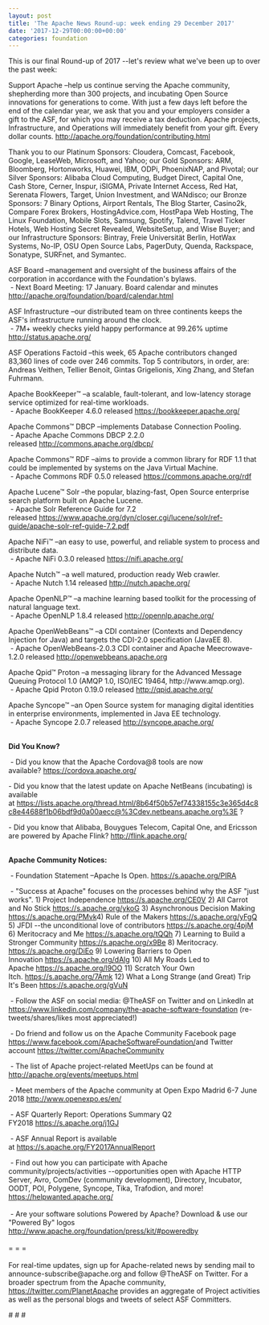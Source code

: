 ```yaml
---
layout: post
title: 'The Apache News Round-up: week ending 29 December 2017'
date: '2017-12-29T00:00:00+00:00'
categories: foundation
---
```

<div>This is our final Round-up of 2017 --let's review what we've been up to over the past week:</div> 
  <div> 
    <div> 
      <p>Support Apache&nbsp;–help us continue serving the Apache community, shepherding more than 300 projects, and incubating Open Source innovations for generations to come. With just a few days left before the end of the calendar year, we ask that you and your employers consider a gift to the ASF, for which you may receive a tax deduction. Apache projects, Infrastructure, and Operations will immediately benefit from your gift. Every dollar counts. <a href="http://apache.org/foundation/contributing.html">http://apache.org/foundation/contributing.html</a></p> 
      <p>Thank you to our Platinum Sponsors: Cloudera, Comcast, Facebook, Google, LeaseWeb, Microsoft, and Yahoo; our Gold Sponsors: ARM, Bloomberg, Hortonworks, Huawei, IBM, ODPi, PhoenixNAP, and Pivotal; our Silver Sponsors: Alibaba Cloud Computing, Budget Direct, Capital One, Cash Store, Cerner, Inspur, iSIGMA, Private Internet Access, Red Hat, Serenata Flowers, Target, Union Investment, and WANdisco; our Bronze Sponsors: 7 Binary Options, Airport Rentals, The Blog Starter, Casino2k, Compare Forex Brokers, HostingAdvice.com, HostPapa Web Hosting, The Linux Foundation, Mobile Slots, Samsung, Spotify, Talend, Travel Ticker Hotels, Web Hosting Secret Revealed, WebsiteSetup, and Wise Buyer; and our Infrastructure Sponsors: Bintray, Freie Universität Berlin, HotWax Systems, No-IP, OSU Open Source Labs, PagerDuty, Quenda, Rackspace, Sonatype, SURFnet, and Symantec.</p> 
      <p>ASF Board –management and oversight of the business affairs of the corporation in accordance with the Foundation's bylaws.<br />&nbsp;- Next Board Meeting: 17 January. Board calendar and minutes <a href="http://apache.org/foundation/board/calendar.html">http://apache.org/foundation/board/calendar.html</a></p> 
    </div> 
    <p>ASF Infrastructure –our distributed team on three continents keeps the ASF's infrastructure running around the clock.<br />&nbsp;- 7M+ weekly checks yield happy performance at 99.26% uptime <a href="http://status.apache.org/">http://status.apache.org/</a></p> 
    <p>ASF Operations Factoid&nbsp;–this week, 65 Apache contributors changed 83,360 lines of code over 246 commits. Top 5 contributors, in order, are: Andreas Veithen, Tellier Benoit, Gintas Grigelionis, Xing Zhang, and Stefan Fuhrmann.</p> 
    <p>Apache BookKeeper™ –a scalable, fault-tolerant, and low-latency storage service optimized for real-time workloads.&nbsp;<br />&nbsp;- Apache BookKeeper 4.6.0 released&nbsp;<a href="https://bookkeeper.apache.org/">https://bookkeeper.apache.org/</a></p> 
    <p>Apache Commons™ DBCP –implements Database Connection Pooling.&nbsp;<br />&nbsp;-&nbsp;Apache Apache Commons DBCP 2.2.0 released&nbsp;<a href="http://commons.apache.org/dbcp/">http://commons.apache.org/dbcp/</a></p> 
    <p>Apache Commons™ RDF –aims to provide a common library for RDF 1.1 that could be implemented by systems on the Java Virtual Machine.<br />&nbsp;-&nbsp;Apache Commons RDF 0.5.0 released&nbsp;<a href="https://commons.apache.org/rdf">https://commons.apache.org/rdf</a></p> 
    <p>Apache Lucene™ Solr –the popular, blazing-fast, Open Source enterprise search platform built on Apache Lucene.<br />&nbsp;- Apache Solr Reference Guide for 7.2 released&nbsp;<a href="https://www.apache.org/dyn/closer.cgi/lucene/solr/ref-guide/apache-solr-ref-guide-7.2.pdf">https://www.apache.org/dyn/closer.cgi/lucene/solr/ref-guide/apache-solr-ref-guide-7.2.pdf</a></p> 
    <p>Apache NiFi™ –an easy to use, powerful, and reliable system to process and distribute data.<br />&nbsp;-&nbsp;Apache NiFi 0.3.0 released&nbsp;<a href="https://nifi.apache.org/">https://nifi.apache.org/</a></p> 
    <p>Apache Nutch™ –a well matured, production ready Web crawler.<br />&nbsp;-&nbsp;Apache Nutch 1.14 released&nbsp;<a href="http://nutch.apache.org/">http://nutch.apache.org/</a></p> 
    <p>Apache OpenNLP™ –a machine learning based toolkit for the processing of natural language text.<br />&nbsp;- Apache OpenNLP 1.8.4 released&nbsp;<a href="http://opennlp.apache.org/">http://opennlp.apache.org/</a></p> 
    <p>Apache OpenWebBeans™ –a CDI container (Contexts and Dependency Injection for Java) and targets the CDI-2.0 specification (JavaEE 8).<br />&nbsp;-&nbsp;Apache OpenWebBeans-2.0.3 CDI container and Apache Meecrowave-1.2.0 released&nbsp;<a href="http://openwebbeans.apache.org">http://openwebbeans.apache.org</a></p> 
    <p>Apache Qpid™ Proton –a messaging library for the Advanced Message Queuing Protocol 1.0 (AMQP 1.0, ISO/IEC 19464, http://www.amqp.org).<br />&nbsp;- Apache Qpid Proton 0.19.0 released&nbsp;<a href="http://qpid.apache.org/">http://qpid.apache.org/</a></p> 
    <p>Apache Syncope™ –an Open Source system for managing digital identities in enterprise environments, implemented in Java EE technology.<br />&nbsp;-&nbsp;Apache Syncope 2.0.7 released&nbsp;<a href="http://syncope.apache.org/">http://syncope.apache.org/</a><br /><br /></p> 
    <p><strong>Did You Know?</strong></p> 
    <div> 
      <p>&nbsp;- Did you know that the Apache Cordova@8 tools are now available?&nbsp;<a href="https://cordova.apache.org/">https://cordova.apache.org/</a></p> 
      <p>- Did you know that the latest update on Apache NetBeans (incubating) is available at&nbsp;<a href="https://lists.apache.org/thread.html/8b64f50b57ef74338155c3e365d4c8c8e44688f1b06bdf9d0a00aecc@%3Cdev.netbeans.apache.org%3E">https://lists.apache.org/thread.html/8b64f50b57ef74338155c3e365d4c8c8e44688f1b06bdf9d0a00aecc@%3Cdev.netbeans.apache.org%3E</a>&nbsp;?</p> 
      <p>- Did you know that Alibaba, Bouygues Telecom, Capital One, and Ericsson are powered by Apache Flink?&nbsp;<a href="http://flink.apache.org/">http://flink.apache.org/</a></p> 
    </div> 
    <div><strong><br />Apache Community Notices:</strong></div> 
    <p>&nbsp;- Foundation Statement –Apache Is Open. <a href="https://s.apache.org/PIRA">https://s.apache.org/PIRA</a></p> 
    <div> 
      <p>&nbsp;- &quot;Success at Apache&quot; focuses on the processes behind why the ASF &quot;just works&quot;. 1) Project Independence <a href="https://s.apache.org/CE0V">https://s.apache.org/CE0V</a> 2) All Carrot and No Stick <a href="https://s.apache.org/ykoG">https://s.apache.org/ykoG</a> 3) Asynchronous Decision Making <a href="https://s.apache.org/PMvk%20">https://s.apache.org/PMvk</a>4) Rule of the Makers <a href="https://s.apache.org/yFgQ">https://s.apache.org/yFgQ</a> 5) JFDI --the unconditional love of contributors <a href="https://s.apache.org/4pjM">https://s.apache.org/4pjM</a> 6) Meritocracy and Me <a href="https://s.apache.org/tQQh">https://s.apache.org/tQQh</a> 7) Learning to Build a Stronger Community <a href="https://s.apache.org/x9Be">https://s.apache.org/x9Be</a>&nbsp;8) Meritocracy. <a href="https://s.apache.org/DiEo">https://s.apache.org/DiEo</a>&nbsp;9) Lowering Barriers to Open Innovation&nbsp;<a href="https://s.apache.org/dAlg">https://s.apache.org/dAlg</a>&nbsp;10) All My Roads Led to Apache&nbsp;<a href="https://s.apache.org/l9OO">https://s.apache.org/l9OO</a>&nbsp;11) Scratch Your Own Itch.&nbsp;<a href="https://s.apache.org/7Amk">https://s.apache.org/7Amk</a>&nbsp;12) What a Long Strange (and Great) Trip It's Been&nbsp;<a href="https://s.apache.org/gVuN">https://s.apache.org/gVuN</a></p> 
    </div> 
    <div>&nbsp;- Follow the ASF on social media: @TheASF on Twitter and on LinkedIn at <a href="https://www.linkedin.com/company/the-apache-software-foundation">https://www.linkedin.com/company/the-apache-software-foundation</a> (re-tweets/shares/likes most appreciated!)</div> 
    <div> 
      <p>&nbsp;- Do friend and follow us on the Apache Community Facebook page <a href="https://www.facebook.com/ApacheSoftwareFoundation/">https://www.facebook.com/ApacheSoftwareFoundation/</a>and Twitter account <a href="https://twitter.com/ApacheCommunity">https://twitter.com/ApacheCommunity</a></p> 
      <p><a href="https://feathercast.apache.org/"></a></p> 
    </div> 
    <div> 
      <p>&nbsp;- The list of Apache project-related MeetUps can be found at <a href="https://twitter.com/ApacheCommunity">http://apache.org/events/meetups.html</a></p> 
      <p>&nbsp;- Meet members of the Apache community at Open Expo Madrid 6-7 June 2018&nbsp;<a href="http://www.openexpo.es/en/">http://www.openexpo.es/en/</a></p> 
    </div> 
    <div> 
      <p>&nbsp;- ASF Quarterly Report: Operations Summary Q2 FY2018&nbsp;<a href="https://s.apache.org/j1GJ">https://s.apache.org/j1GJ</a></p> 
    </div> 
    <div> 
      <p>&nbsp;- ASF Annual Report is available at&nbsp;<a href="https://s.apache.org/FY2017AnnualReport">https://s.apache.org/FY2017AnnualReport</a></p> 
    </div> 
    <div>&nbsp;- Find out how you can participate with Apache community/projects/activities --opportunities open with Apache HTTP Server, Avro, ComDev (community development), Directory, Incubator, OODT, POI, Polygene, Syncope, Tika, Trafodion, and more! <a href="https://helpwanted.apache.org/">https://helpwanted.apache.org/</a></div> 
    <div><br /></div> 
    <div>&nbsp;- Are your software solutions Powered by Apache? Download &amp; use our &quot;Powered By&quot; logos <a href="http://www.apache.org/foundation/press/kit/#poweredby">http://www.apache.org/foundation/press/kit/#poweredby</a></div> 
    <div><br /></div> 
    <div>= = =</div> 
    <div><br /></div> 
    <div>For real-time updates, sign up for Apache-related news by sending mail to announce-subscribe@apache.org and follow @TheASF on Twitter. For a broader spectrum from the Apache community, <a href="https://twitter.com/PlanetApache">https://twitter.com/PlanetApache</a> provides an aggregate of Project activities as well as the personal blogs and tweets of select ASF Committers.</div> 
    <p># # #</p> 
  </div>
